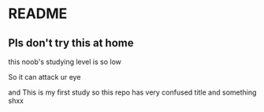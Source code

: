 # README

## Pls don't try this at home

this noob's studying level is so low

So it can attack ur eye

and This is my first study so this repo has very confused title and something shxx